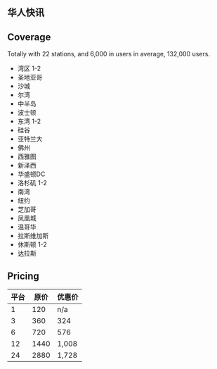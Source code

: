 ## 华人快讯

## Coverage

Totally with 22 stations, and 6,000 in users in average, 132,000 users.

* 湾区 1-2
* 圣地亚哥
* 沙城
* 尔湾
* 中半岛
* 波士顿
* 东湾 1-2
* 硅谷
* 亚特兰大
* 佛州
* 西雅图
* 新泽西
* 华盛顿DC
* 洛杉矶 1-2
* 南湾
* 纽约
* 芝加哥
* 凤凰城
* 温哥华 
* 拉斯维加斯 
* 休斯顿 1-2
* 达拉斯

## Pricing

| 平台 | 原价 | 优惠价 |
| --- | --- | --- |
|  1 | 120 | n/a |
| 3 | 360 | 324 |
| 6 | 720 | 576 | 
| 12 | 1440 | 1,008 |
| 24 | 2880 | 1,728 |

